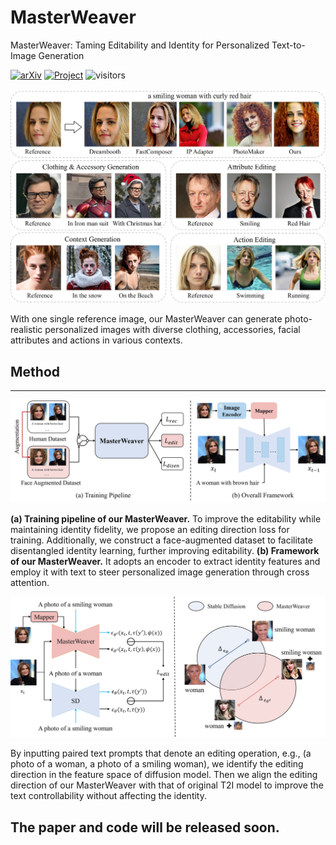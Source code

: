 # MasterWeaver
MasterWeaver: Taming Editability and Identity for Personalized Text-to-Image Generation


[![arXiv](https://img.shields.io/badge/arXiv-2405.xxxxx-b31b1b.svg)](https://arxiv.org/abs/2404.xxxxx)
[![Project](https://img.shields.io/badge/Project-Website-orange)](https://masterweaver.github.io/)
![visitors](https://visitor-badge.laobi.icu/badge?page_id=csyxwei/MasterWeaver)

![method](assets/teaser.jpg)

With one single reference image, our MasterWeaver can generate photo-realistic personalized images with diverse clothing, accessories, facial attributes and actions in various contexts.

## Method

--- 

![method](assets/method.jpg)

**(a) Training pipeline of our MasterWeaver.**  To improve the editability while maintaining identity fidelity, we propose an editing direction loss for training. Additionally, we construct a face-augmented dataset to facilitate disentangled identity learning, further improving editability. **(b) Framework of our MasterWeaver.** It adopts an encoder to extract identity features and employ it with text to steer personalized image generation through cross attention.
  
![method](assets/editing_loss.jpg)

By inputting paired text prompts that denote an editing operation, e.g., (a photo of a woman, a photo of a smiling woman), we identify the editing direction in the feature space of diffusion model. Then we align the editing direction of our MasterWeaver with that of original T2I model to improve the text controllability without affecting the identity.


## The paper and code will be released soon.